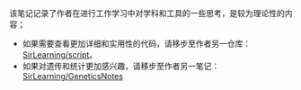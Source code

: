 该笔记记录了作者在进行工作学习中对学科和工具的一些思考，是较为理论性的内容；
- 如果需要查看更加详细和实用性的代码，请移步至作者另一仓库：[SirLearning/script](https://github.com/SirLearning/script/tree/main)。
- 如果对遗传和统计更加感兴趣，请移步至作者另一笔记：[SirLearning/GeneticsNotes](https://github.com/SirLearning/GeneticsNotes)


